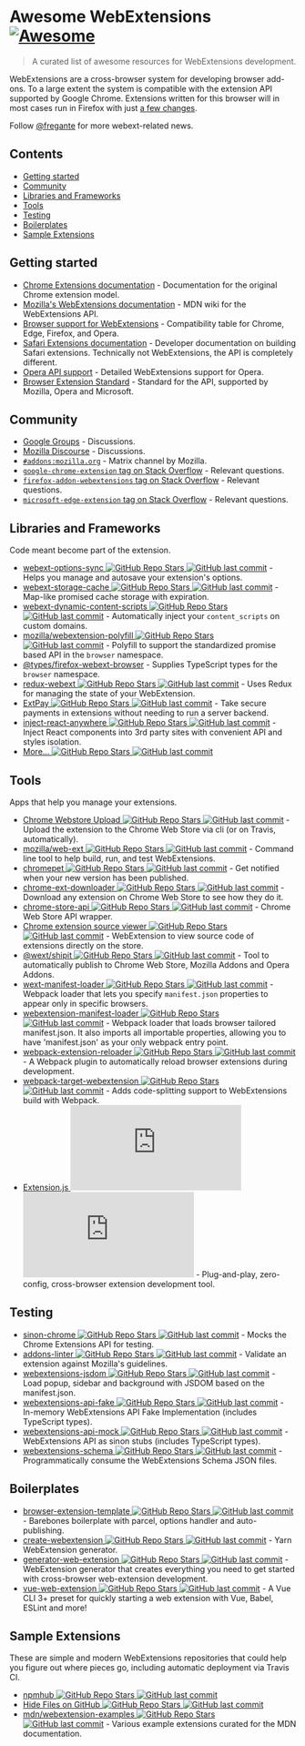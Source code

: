 # Awesome WebExtensions [![Awesome](https://awesome.re/badge.svg)](https://awesome.re)

> A curated list of awesome resources for WebExtensions development.

WebExtensions are a cross-browser system for developing browser add-ons. To a large extent the system is compatible with the extension API supported by Google Chrome. Extensions written for this browser will in most cases run in Firefox with just [a few changes](https://developer.mozilla.org/en-US/Add-ons/WebExtensions/Porting_a_Google_Chrome_extension).

Follow [@fregante](https://fregante.com) for more webext-related news.

## Contents

- [Getting started](#getting-started)
- [Community](#community)
- [Libraries and Frameworks](#libraries-and-frameworks)
- [Tools](#tools)
- [Testing](#testing)
- [Boilerplates](#boilerplates)
- [Sample Extensions](#sample-extensions)

## Getting started

- [Chrome Extensions documentation](https://developer.chrome.com/docs/extensions/reference) - Documentation for the original Chrome extension model.
- [Mozilla's WebExtensions documentation](https://developer.mozilla.org/en-US/Add-ons/WebExtensions) - MDN wiki for the WebExtensions API.
- [Browser support for WebExtensions](https://developer.mozilla.org/en-US/Add-ons/WebExtensions/Browser_support_for_JavaScript_APIs) - Compatibility table for Chrome, Edge, Firefox, and Opera.
- [Safari Extensions documentation](https://developer.apple.com/safari/extensions/) - Developer documentation on building Safari extensions. Technically not WebExtensions, the API is completely different.
- [Opera API support](https://dev.opera.com/extensions/apis/) - Detailed WebExtensions support for Opera.
- [Browser Extension Standard](https://browserext.github.io/browserext/) - Standard for the API, supported by Mozilla, Opera and Microsoft.

## Community

- [Google Groups](https://groups.google.com/a/chromium.org/forum/#!forum/chromium-extensions) - Discussions.
- [Mozilla Discourse](https://discourse.mozilla.org/c/add-ons) - Discussions.
- [`#addons:mozilla.org`](https://matrix.to/#/#addons:mozilla.org) - Matrix channel by Mozilla.
- [`google-chrome-extension` tag on Stack Overflow](https://stackoverflow.com/questions/tagged/google-chrome-extension) - Relevant questions.
- [`firefox-addon-webextensions` tag on Stack Overflow](https://stackoverflow.com/questions/tagged/firefox-addon-webextensions) - Relevant questions.
- [`microsoft-edge-extension` tag on Stack Overflow](https://stackoverflow.com/questions/tagged/microsoft-edge-extension) - Relevant questions.

## Libraries and Frameworks

Code meant become part of the extension.

- [webext-options-sync ![GitHub Repo Stars](https://img.shields.io/github/stars/fregante/webext-options-sync) ![GitHub last commit](https://img.shields.io/github/last-commit/fregante/webext-options-sync)](https://github.com/fregante/webext-options-sync) - Helps you manage and autosave your extension's options.
- [webext-storage-cache ![GitHub Repo Stars](https://img.shields.io/github/stars/fregante/webext-storage-cache) ![GitHub last commit](https://img.shields.io/github/last-commit/fregante/webext-storage-cache)](https://github.com/fregante/webext-storage-cache) - Map-like promised cache storage with expiration.
- [webext-dynamic-content-scripts ![GitHub Repo Stars](https://img.shields.io/github/stars/fregante/webext-dynamic-content-scripts) ![GitHub last commit](https://img.shields.io/github/last-commit/fregante/webext-dynamic-content-scripts)](https://github.com/fregante/webext-dynamic-content-scripts) - Automatically inject your `content_scripts` on custom domains.
- [mozilla/webextension-polyfill ![GitHub Repo Stars](https://img.shields.io/github/stars/mozilla/webextension-polyfill) ![GitHub last commit](https://img.shields.io/github/last-commit/mozilla/webextension-polyfill)](https://github.com/mozilla/webextension-polyfill) - Polyfill to support the standardized promise based API in the `browser` namespace.
- [@types/firefox-webext-browser](https://www.npmjs.com/package/@types/firefox-webext-browser) - Supplies TypeScript types for the `browser` namespace.
- [redux-webext ![GitHub Repo Stars](https://img.shields.io/github/stars/ivantsov/redux-webext) ![GitHub last commit](https://img.shields.io/github/last-commit/ivantsov/redux-webext)](https://github.com/ivantsov/redux-webext) - Uses Redux for managing the state of your WebExtension.
- [ExtPay ![GitHub Repo Stars](https://img.shields.io/github/stars/Glench/ExtPay) ![GitHub last commit](https://img.shields.io/github/last-commit/Glench/ExtPay)](https://github.com/Glench/ExtPay) - Take secure payments in extensions without needing to run a server backend.
- [inject-react-anywhere ![GitHub Repo Stars](https://img.shields.io/github/stars/OlegWock/inject-react-anywhere) ![GitHub last commit](https://img.shields.io/github/last-commit/OlegWock/inject-react-anywhere)](https://github.com/OlegWock/inject-react-anywhere) - Inject React components into 3rd party sites with convenient API and styles isolation.
- [More… ![GitHub Repo Stars](https://img.shields.io/github/stars/fregante/webext-fun) ![GitHub last commit](https://img.shields.io/github/last-commit/fregante/webext-fun)](https://github.com/fregante/webext-fun)

## Tools

Apps that help you manage your extensions.

- [Chrome Webstore Upload ![GitHub Repo Stars](https://img.shields.io/github/stars/fregante/chrome-webstore-upload-cli) ![GitHub last commit](https://img.shields.io/github/last-commit/fregante/chrome-webstore-upload-cli)](https://github.com/fregante/chrome-webstore-upload-cli) - Upload the extension to the Chrome Web Store via cli (or on Travis, automatically).
- [mozilla/web-ext ![GitHub Repo Stars](https://img.shields.io/github/stars/mozilla/web-ext) ![GitHub last commit](https://img.shields.io/github/last-commit/mozilla/web-ext)](https://github.com/mozilla/web-ext) - Command line tool to help build, run, and test WebExtensions.
- [chromepet ![GitHub Repo Stars](https://img.shields.io/github/stars/ZenHubIO/chromepet) ![GitHub last commit](https://img.shields.io/github/last-commit/ZenHubIO/chromepet)](https://github.com/ZenHubIO/chromepet) - Get notified when your new version has been published.
- [chrome-ext-downloader ![GitHub Repo Stars](https://img.shields.io/github/stars/jiripospisil/chrome-ext-downloader) ![GitHub last commit](https://img.shields.io/github/last-commit/jiripospisil/chrome-ext-downloader)](https://github.com/jiripospisil/chrome-ext-downloader) - Download any extension on Chrome Web Store to see how they do it.
- [chrome-store-api ![GitHub Repo Stars](https://img.shields.io/github/stars/acvetkov/chrome-store-api) ![GitHub last commit](https://img.shields.io/github/last-commit/acvetkov/chrome-store-api)](https://github.com/acvetkov/chrome-store-api) - Chrome Web Store API wrapper.
- [Chrome extension source viewer ![GitHub Repo Stars](https://img.shields.io/github/stars/Rob--W/crxviewer) ![GitHub last commit](https://img.shields.io/github/last-commit/Rob--W/crxviewer)](https://github.com/Rob--W/crxviewer) - WebExtension to view source code of extensions directly on the store.
- [@wext/shipit ![GitHub Repo Stars](https://img.shields.io/github/stars/LinusU/wext-shipit) ![GitHub last commit](https://img.shields.io/github/last-commit/LinusU/wext-shipit)](https://github.com/LinusU/wext-shipit) - Tool to automatically publish to Chrome Web Store, Mozilla Addons and Opera Addons.
- [wext-manifest-loader ![GitHub Repo Stars](https://img.shields.io/github/stars/abhijithvijayan/wext-manifest-loader) ![GitHub last commit](https://img.shields.io/github/last-commit/abhijithvijayan/wext-manifest-loader)](https://github.com/abhijithvijayan/wext-manifest-loader) - Webpack loader that lets you specify `manifest.json` properties to appear only in specific browsers.
- [webextension-manifest-loader ![GitHub Repo Stars](https://img.shields.io/github/stars/jsmnbom/webextension-manifest-loader) ![GitHub last commit](https://img.shields.io/github/last-commit/jsmnbom/webextension-manifest-loader)](https://github.com/jsmnbom/webextension-manifest-loader) - Webpack loader that loads browser tailored manifest.json. It also imports all importable properties, allowing you to have 'manifest.json' as your only webpack entry point.
- [webpack-extension-reloader ![GitHub Repo Stars](https://img.shields.io/github/stars/rubenspgcavalcante/webpack-extension-reloader) ![GitHub last commit](https://img.shields.io/github/last-commit/rubenspgcavalcante/webpack-extension-reloader)](https://github.com/rubenspgcavalcante/webpack-extension-reloader) - A Webpack plugin to automatically reload browser extensions during development.
- [webpack-target-webextension ![GitHub Repo Stars](https://img.shields.io/github/stars/awesome-webextension/webpack-target-webextension) ![GitHub last commit](https://img.shields.io/github/last-commit/awesome-webextension/webpack-target-webextension)](https://github.com/awesome-webextension/webpack-target-webextension) - Adds code-splitting support to WebExtensions build with Webpack.
- [Extension.js ![GitHub Repo Stars](https://img.shields.io/github/stars/cezaraugusto/extension.js) ![GitHub last commit](https://img.shields.io/github/last-commit/cezaraugusto/extension.js)](https://github.com/cezaraugusto/extension.js) - Plug-and-play, zero-config, cross-browser extension development tool.

## Testing

- [sinon-chrome ![GitHub Repo Stars](https://img.shields.io/github/stars/acvetkov/sinon-chrome) ![GitHub last commit](https://img.shields.io/github/last-commit/acvetkov/sinon-chrome)](https://github.com/acvetkov/sinon-chrome) - Mocks the Chrome Extensions API for testing.
- [addons-linter ![GitHub Repo Stars](https://img.shields.io/github/stars/mozilla/addons-linter) ![GitHub last commit](https://img.shields.io/github/last-commit/mozilla/addons-linter)](https://github.com/mozilla/addons-linter) - Validate an extension against Mozilla's guidelines.
- [webextensions-jsdom ![GitHub Repo Stars](https://img.shields.io/github/stars/stoically/webextensions-jsdom) ![GitHub last commit](https://img.shields.io/github/last-commit/stoically/webextensions-jsdom)](https://github.com/stoically/webextensions-jsdom) - Load popup, sidebar and background with JSDOM based on the manifest.json.
- [webextensions-api-fake ![GitHub Repo Stars](https://img.shields.io/github/stars/stoically/webextensions-api-fake) ![GitHub last commit](https://img.shields.io/github/last-commit/stoically/webextensions-api-fake)](https://github.com/stoically/webextensions-api-fake) - In-memory WebExtensions API Fake Implementation (includes TypeScript types).
- [webextensions-api-mock ![GitHub Repo Stars](https://img.shields.io/github/stars/stoically/webextensions-api-mock) ![GitHub last commit](https://img.shields.io/github/last-commit/stoically/webextensions-api-mock)](https://github.com/stoically/webextensions-api-mock) - WebExtensions API as sinon stubs (includes TypeScript types).
- [webextensions-schema ![GitHub Repo Stars](https://img.shields.io/github/stars/stoically/webextensions-schema) ![GitHub last commit](https://img.shields.io/github/last-commit/stoically/webextensions-schema)](https://github.com/stoically/webextensions-schema) - Programmatically consume the WebExtensions Schema JSON files.

## Boilerplates

- [browser-extension-template ![GitHub Repo Stars](https://img.shields.io/github/stars/fregante/browser-extension-template) ![GitHub last commit](https://img.shields.io/github/last-commit/fregante/browser-extension-template)](https://github.com/fregante/browser-extension-template) - Barebones boilerplate with parcel, options handler and auto-publishing.
- [create-webextension ![GitHub Repo Stars](https://img.shields.io/github/stars/rpl/create-webextension) ![GitHub last commit](https://img.shields.io/github/last-commit/rpl/create-webextension)](https://github.com/rpl/create-webextension) - Yarn WebExtension generator.
- [generator-web-extension ![GitHub Repo Stars](https://img.shields.io/github/stars/webextension-toolbox/generator-web-extension) ![GitHub last commit](https://img.shields.io/github/last-commit/webextension-toolbox/generator-web-extension)](https://github.com/webextension-toolbox/generator-web-extension) - WebExtension generator that creates everything you need to get started with cross-browser web-extension development.
- [vue-web-extension ![GitHub Repo Stars](https://img.shields.io/github/stars/Kocal/vue-web-extension) ![GitHub last commit](https://img.shields.io/github/last-commit/Kocal/vue-web-extension)](https://github.com/Kocal/vue-web-extension) - A Vue CLI 3+ preset for quickly starting a web extension with Vue, Babel, ESLint and more!

## Sample Extensions

These are simple and modern WebExtensions repositories that could help you figure out where pieces go, including automatic deployment via Travis CI.

- [npmhub ![GitHub Repo Stars](https://img.shields.io/github/stars/npmhub/npmhub) ![GitHub last commit](https://img.shields.io/github/last-commit/npmhub/npmhub)](https://github.com/npmhub/npmhub)
- [Hide Files on GitHub ![GitHub Repo Stars](https://img.shields.io/github/stars/sindresorhus/hide-files-on-github) ![GitHub last commit](https://img.shields.io/github/last-commit/sindresorhus/hide-files-on-github)](https://github.com/sindresorhus/hide-files-on-github)
- [mdn/webextension-examples ![GitHub Repo Stars](https://img.shields.io/github/stars/mdn/webextensions-examples) ![GitHub last commit](https://img.shields.io/github/last-commit/mdn/webextensions-examples)](https://github.com/mdn/webextensions-examples) - Various example extensions curated for the MDN documentation.
